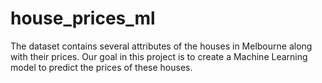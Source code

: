 # house_prices_ml
The dataset contains several attributes of the houses in Melbourne along with their prices. Our goal in this project is to create a Machine Learning model to predict the prices of these houses. 

